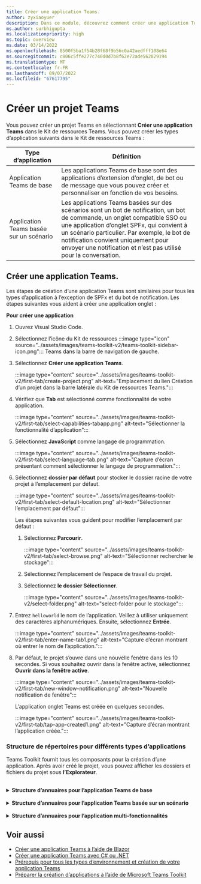 ```yaml
---
title: Créer une application Teams.
author: zyxiaoyuer
description: Dans ce module, découvrez comment créer une application Teams à l’aide du Kit de ressources Teams
ms.author: surbhigupta
ms.localizationpriority: high
ms.topic: overview
ms.date: 03/14/2022
ms.openlocfilehash: 8500f5ba1f54b28f68f9b56c0a42aedfff108e64
ms.sourcegitcommit: c806c5ffe277c740d0d7b8f62e72ade562029194
ms.translationtype: MT
ms.contentlocale: fr-FR
ms.lasthandoff: 09/07/2022
ms.locfileid: "67617795"
---
```

# <a name="create-a-new-teams-project"></a>Créer un projet Teams

Vous pouvez créer un projet Teams en sélectionnant **Créer une application Teams** dans le Kit de ressources Teams. Vous pouvez créer les types d’application suivants dans le Kit de ressources Teams :

| Type d’application | Définition |
| --- | --- |
| Application Teams de base | Les applications Teams de base sont des applications d’extension d’onglet, de bot ou de message que vous pouvez créer et personnaliser en fonction de vos besoins. |
| Application Teams basée sur un scénario | Les applications Teams basées sur des scénarios sont un bot de notification, un bot de commande, un onglet compatible SSO ou une application d’onglet SPFx, qui convient à un scénario particulier. Par exemple, le bot de notification convient uniquement pour envoyer une notification et n’est pas utilisé pour la conversation. |

## <a name="create-a-new-teams-app"></a>Créer une application Teams.

Les étapes de création d’une application Teams sont similaires pour tous les types d’application à l’exception de SPFx et du bot de notification. Les étapes suivantes vous aident à créer une application onglet :

**Pour créer une application**

1. Ouvrez Visual Studio Code.

1. Sélectionnez l’icône du Kit de ressources :::image type="icon" source="../assets/images/teams-toolkit-v2/teams-toolkit-sidebar-icon.png"::: Teams dans la barre de navigation de gauche.

1. Sélectionnez **Créer une application Teams**.

    :::image type="content" source="../assets/images/teams-toolkit-v2/first-tab/create-project.png" alt-text="Emplacement du lien Création d’un projet dans la barre latérale du Kit de ressources Teams.":::

1. Vérifiez que **Tab** est sélectionné comme fonctionnalité de votre application.

    :::image type="content" source="../assets/images/teams-toolkit-v2/first-tab/select-capabilities-tabapp.png" alt-text="Sélectionner la fonctionnalité d’application":::

1. Sélectionnez **JavaScript** comme langage de programmation.

    :::image type="content" source="../assets/images/teams-toolkit-v2/first-tab/select-language-tab.png" alt-text="Capture d’écran présentant comment sélectionner le langage de programmation.":::

1. Sélectionnez **dossier par défaut** pour stocker le dossier racine de votre projet à l’emplacement par défaut.

    :::image type="content" source="../assets/images/teams-toolkit-v2/first-tab/select-default-location.png" alt-text="Sélectionner l’emplacement par défaut":::

   Les étapes suivantes vous guident pour modifier l’emplacement par défaut :

      1. Sélectionnez **Parcourir**.

          :::image type="content" source="../assets/images/teams-toolkit-v2/first-tab/select-browse.png" alt-text="Sélectionner rechercher le stockage":::

      1. Sélectionnez l’emplacement de l’espace de travail du projet.

      1. Sélectionnez **le dossier Sélectionner**.

          :::image type="content" source="../assets/images/teams-toolkit-v2/select-folder.png" alt-text="select-folder pour le stockage":::

1. Entrez `helloworld` le nom de l’application. Veillez à utiliser uniquement des caractères alphanumériques. Ensuite, sélectionnez **Entrée**.

    :::image type="content" source="../assets/images/teams-toolkit-v2/first-tab/enter-name-tab1.png" alt-text="Capture d’écran montrant où entrer le nom de l’application.":::

1. Par défaut, le projet s’ouvre dans une nouvelle fenêtre dans les 10 secondes. Si vous souhaitez ouvrir dans la fenêtre active, sélectionnez **Ouvrir dans la fenêtre active**.

    :::image type="content" source="../assets/images/teams-toolkit-v2/first-tab/new-window-notification.png" alt-text="Nouvelle notification de fenêtre":::

   L’application onglet Teams est créée en quelques secondes.

    :::image type="content" source="../assets/images/teams-toolkit-v2/first-tab/tap-app-created1.png" alt-text="Capture d’écran montrant l’application créée.":::


### <a name="directory-structure-for-different-app-types"></a>Structure de répertoires pour différents types d’applications

Teams Toolkit fournit tous les composants pour la création d’une application. Après avoir créé le projet, vous pouvez afficher les dossiers et fichiers du projet sous **l’Explorateur**.

<br>
<details>
<summary><b>Structure d’annuaires pour l’application Teams de base</b></summary>

Vous avez trois types différents d’application Teams de base et la structure d’annuaires ressemble à tous les types d’applications. L’exemple suivant montre une structure de répertoire d’application onglet Teams de base :

| Nom du dossier | Sommaire |
| --- | --- |
| `.fx/configs` | Fichiers de configuration que l’utilisateur peut personnaliser pour l’application Teams. |
| - `.fx/configs/config.<envName>.json` | Fichier de configuration pour chaque environnement. |
| - `.fx/configs/azure.parameters.<envName>.json` | Fichier de paramètres pour l’approvisionnement Azure BICEP pour chaque environnement. |
| - `.fx/configs/projectSettings.json` | Paramètres de projet globaux qui s’appliquent à tous les environnements. |
| `tabs` | Code de la fonctionnalité Tab nécessaire au moment de l’exécution, comme l’avis de confidentialité, les conditions d’utilisation et les onglets de configuration. |
| - `tabs/src/index.jsx` | Point d’entrée de l’application frontale, où le composant principal de l’application est affiché avec `ReactDOM.render()` |
| - `tabs/src/components/App.jsx` | Code permettant de gérer le routage d’URL dans l’application. Il appelle le [Kit de développement logiciel (SDK) client JavaScript Microsoft Teams](../tabs/how-to/using-teams-client-sdk.md) pour établir une communication entre votre application et Teams. |
| - `tabs/src/components/Tab.jsx` | Code pour implémenter l’interface utilisateur de votre application. |
| - `tabs/src/components/TabConfig.jsx` | Code pour implémenter l’interface utilisateur qui configure votre application. |
| `templates/appPackage` | Fichiers de modèle de manifeste d’application et icônes d’application : color.png et outline.png. |
| - `templates/appPackage/manifest.template.json` | Manifeste d’application pour l’exécution de l’application dans un environnement local ou distant.  |
| `templates/azure` | Fichiers de modèle BICEP |

> [!NOTE]
> Si vous disposez d’un bot ou d’une application d’extension de message, des dossiers pertinents sont ajoutés à la structure de répertoires.

Pour en savoir plus sur la structure de répertoires de différents types d’application Teams de base, consultez le tableau suivant :

| Type d’application | Liens |
| --- | --- |
| Pour l’application onglet | [Créer votre première application d’onglet à l’aide de JavaScript](../sbs-gs-javascript.yml) |
| Pour l’application bot | [Créer votre première application de bot à l’aide de JavaScript](../sbs-gs-bot.yml) |
| Pour l’application d’extension de message | [Créer votre première application d’extension de message à l’aide de JavaScript](../sbs-gs-msgext.yml) |

</details>
<br>
<details>
<summary><b>Structure d’annuaires pour l’application Teams basée sur un scénario</b></summary>

Vous disposez de quatre types différents d’applications Teams basées sur des scénarios et la structure d’annuaires est similaire pour tous les types d’applications. L’exemple suivant montre une structure de répertoire d’application Teams basée sur un scénario :

Le nouveau dossier de projet contient le contenu suivant :

| Nom du dossier | Sommaire |
| --- | --- |
| `.fx` | Paramètres, configuration et informations d’environnement au niveau du projet |
| `.vscode` | Fichiers de code VS pour le débogage local |
| `bot` | Code source du bot |
| `templates` | Modèles pour le manifeste d’application Teams et les ressources Azure correspondantes |

Implémentation de notification principale dans le dossier **du bot** et contient :

| Nom de fichier | Sommaire |
| --- | --- |
| `src/adaptiveCards/` | Modèles pour la carte adaptative  |
| `src/internal/` | Code d’initialisation généré pour la fonctionnalité de notification |
| `src/index.*s` | Point d’entrée pour gérer les messages du bot et envoyer des notifications |
| `.gitignore` | Fichier pour exclure des fichiers locaux du projet de bot |
| `package.json` | Fichier de package npm pour le projet de bot |

> [!NOTE]
> Si vous disposez d’un bot de commandes, d’un onglet SSO ou d’une application d’onglet SPFx, des dossiers pertinents sont ajoutés à la structure de répertoires.

Pour en savoir plus sur la structure d’annuaires de différents types d’applications Teams basées sur des scénarios, consultez le tableau suivant :

| Type d’application | Liens |
| --- | --- |
| Pour l’application de bot de notification | [Envoyer une notification à Teams](../sbs-gs-notificationbot.yml) |
| Pour l’application de bot de commande | [Générer un bot de commandes](../sbs-gs-commandbot.yml) |
| Pour l’application d’onglet SPFx | [Créer une application Teams avec SPFx](../sbs-gs-spfx.yml) |

</details>
<br>
<details>
<summary><b>Structure d’annuaires pour l’application multi-fonctionnalités</b></summary>

Vous pouvez ajouter d’autres fonctionnalités à votre application Teams existante à l’aide d’ajouter des fonctionnalités. Par exemple, si vous ajoutez une application bot à l’application onglet existante, Teams Toolkit ajoute le dossier du bot avec des fichiers et du code pertinents.

L’image suivante montre la structure de répertoire de l’application tabulation :

   :::image type="content" source="../assets/images/teams-toolkit-v2/tabapp-directory.png" alt-text="Structure du répertoire de l’application Tab":::

L’image suivante montre la structure de répertoire de l’application onglet avec la fonctionnalité de bot :

   :::image type="content" source="../assets/images/teams-toolkit-v2/tab-app-with-bot-app.png" alt-text="Tab app with bot app directory structure":::

</details>

## <a name="see-also"></a>Voir aussi

* [Créer une application Teams à l’aide de Blazor](../sbs-gs-blazorupdate.yml)
* [Créer une application Teams avec C# ou .NET](../sbs-gs-csharp.yml)
* [Prérequis pour tous les types d’environnement et création de votre application Teams](tools-prerequisites.md)
* [Préparer la création d’applications à l’aide de Microsoft Teams Toolkit](build-environments.md)
